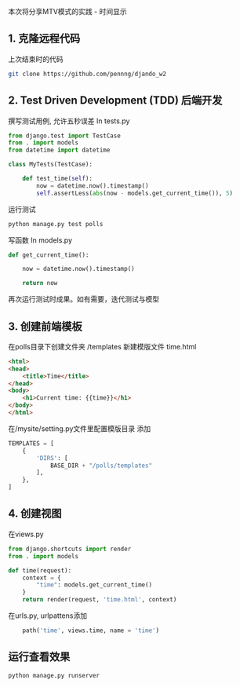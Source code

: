 本次将分享MTV模式的实践 - 时间显示

## 1. 克隆远程代码
上次结束时的代码
```bash
git clone https://github.com/pennng/djando_w2

```

## 2. Test Driven Development (TDD) 后端开发
撰写测试用例, 允许五秒误差 In tests.py  
```python
from django.test import TestCase
from . import models
from datetime import datetime

class MyTests(TestCase):

    def test_time(self):
        now = datetime.now().timestamp()
        self.assertLess(abs(now - models.get_current_time()), 5)
```
运行测试
```bash
python manage.py test polls
```
写函数 In models.py
```python
def get_current_time():

    now = datetime.now().timestamp()

    return now

```
再次运行测试时成果。如有需要，迭代测试与模型

## 3. 创建前端模板
在polls目录下创建文件夹 /templates
新建模版文件 time.html
```html
<html>
<head>
    <title>Time</title>
</head>
<body>
    <h1>Current time: {{time}}</h1>
</body>
</html>
```
在/mysite/setting.py文件里配置模版目录
添加
```python
TEMPLATES = [
    {
        'DIRS': [
            BASE_DIR + "/polls/templates"
        ],
    },
]

```

## 4. 创建视图
在views.py
```python
from django.shortcuts import render
from . import models

def time(request):
    context = {
        "time": models.get_current_time()
    }
    return render(request, 'time.html', context)
```

在urls.py, urlpattens添加
```python
    path('time', views.time, name = 'time')
```

## 运行查看效果
```bash
python manage.py runserver
```